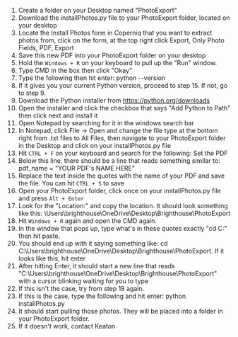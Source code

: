 1. Create a folder on your Desktop named "PhotoExport"
2. Download the installPhotos.py file to your PhotoExport folder, located on your desktop
3. Locate the Install Photos form in Coperniq that you want to extract photos from, click on the form, at the top right click Export, Only Photo Fields, PDF, Export
4. Save this new PDF into your PhotoExport folder on your desktop
5. Hold the `Windows + R` on your keyboard to pull up the "Run" window.
6. Type CMD in the box then click "Okay"
7. Type the following then hit enter: python --version
8. If it gives you your current Python version, proceed to step 15. If not, go to step 9.
9. Download the Python installer from https://python.org/downloads
10. Open the installer and click the checkbox that says "Add Python to Path" then click next and install it
11. Open Notepad by searching for it in the windows search bar
12. In Notepad, click File -> Open and change the file type at the bottom right from .txt files to All Files, then navigate to your PhotoExport folder in the Desktop and click on your installPhotos.py file
13. Hit `CTRL + F` on your keyboard and search for the following: Set the PDF
14. Below this line, there should be a line that reads something similar to: pdf_name = "YOUR PDF's NAME HERE"
15. Replace the text inside the quotes with the name of your PDF and save the file. You can hit `CTRL + S` to save
17. Open your PhotoExport folder, click once on your installPhotos.py file and press `Alt + Enter`
18. Look for the "Location:" and copy the location. It should look something like this: \Users\brighthouse\OneDrive\Desktop\Brighthouse\PhotoExport
19. Hit `Windows + R` again and open the CMD again.
20. In the window that pops up, type what's in these quotes exactly "cd C:" then hit paste.
21. You should end up with it saying something like: cd C:\Users\brighthouse\OneDrive\Desktop\Brighthouse\PhotoExport. If it looks like this, hit enter
22. After hitting Enter, it should start a new line that reads "C:\Users\brighthouse\OneDrive\Desktop\Brighthouse\PhotoExport" with a cursor blinking waiting for you to type
23. If this isn't the case, try from step 18 again.
24. If this is the case, type the following and hit enter: python installPhotos.py
25. It should start pulling those photos. They will be placed into a folder in your PhotoExport folder.
26. If it doesn't work, contact Keaton
